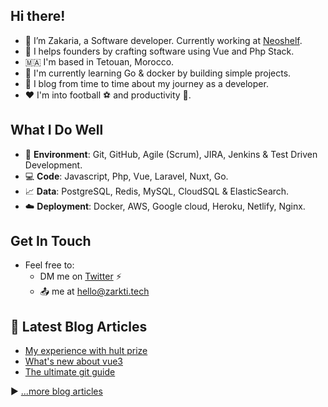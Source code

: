 ## Hi there!

- :wave: I’m Zakaria, a Software developer. Currently working at [Neoshelf](https://www.neoshelf.com).
- :rocket: I helps founders by crafting software using Vue and Php Stack.
- 🇲🇦 I'm based in Tetouan, Morocco.
- :hammer: I'm currently learning Go & docker by building simple projects.
- :pencil: I blog from time to time about my journey as a developer.
- :hearts: I'm into football :soccer: and productivity :dart:.

## What I Do Well

- :space_invader: **Environment**: Git, GitHub, Agile (Scrum), JIRA, Jenkins & Test Driven Development.
- :computer: **Code**:  Javascript, Php, Vue, Laravel, Nuxt, Go.
- :chart_with_upwards_trend: **Data**: PostgreSQL, Redis, MySQL, CloudSQL & ElasticSearch.
- :cloud: **Deployment**: Docker, AWS, Google cloud, Heroku, Netlify, Nginx.

## Get In Touch

- Feel free to:
    - DM me on [Twitter](https://twitter.com/zarktizakaria) :zap:
    - :outbox_tray: me at hello@zarkti.tech


## 📘 Latest Blog Articles

<!-- BLOG-POST-LIST:START -->
- [My experience with hult prize](https://zarkti.tech/blog/hult)
- [What's new about vue3](https://zarkti.tech/blog/vue)
- [The ultimate git guide](https://zarkti.tech/blog/git)
<!-- BLOG-POST-LIST:END -->

▶ [...more blog articles](https://zarkti.tech)

